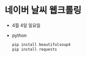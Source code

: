 # 네이버 날씨 웹크롤링

- 4월 4일 일요일

- python

  ```python
  pip install beautifulsoup4
  pip install requests
  ```

  
